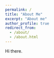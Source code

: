 ```yaml
---
permalink: /
title: "About Me"
excerpt: "About me"
author_profile: true
redirect_from: 
  - /about/
  - /about.html
---
```


Hi there.
